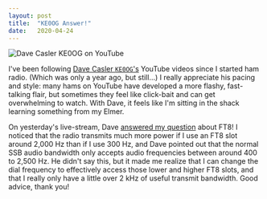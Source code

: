 ```yaml
---
layout: post
title:  "KE0OG Answer!"
date:   2020-04-24
---
```

![Dave Casler KE0OG on YouTube](https://1.bp.blogspot.com/-k6pC1oV0gyM/XqL7cvX7PJI/AAAAAAABu0A/QZXA9NHJqwYCRCPC-kXDMzRViw2i4qMTwCLcBGAsYHQ/s320/ke0og.PNG)

I've been following
[Dave Casler `KE0OG`'s](https://www.youtube.com/channel/UCaBtYooQdmNzq63eID8RaLQ) YouTube videos
since I started ham radio. (Which was only a year ago, but still...) I really appreciate his pacing
and style: many hams on YouTube have developed a more flashy, fast-talking flair, but sometimes they
feel like click-bait and can get overwhelming to watch. With Dave, it feels like I'm sitting in the
shack learning something from my Elmer.

On yesterday's live-stream, Dave
[answered my question](https://www.youtube.com/watch?v=d1UXHGLYZZk&t=4103) about FT8! I noticed that
the radio transmits much more power if I use an FT8 slot around 2,000 Hz than if I use 300 Hz, and
Dave pointed out that the normal SSB audio bandwidth only accepts audio frequencies between around
400 to 2,500 Hz. He didn't say this, but it made me realize that I can change the dial frequency to
effectively access those lower and higher FT8 slots, and that I really only have a little over 2 kHz
of useful transmit bandwidth. Good advice, thank you!
